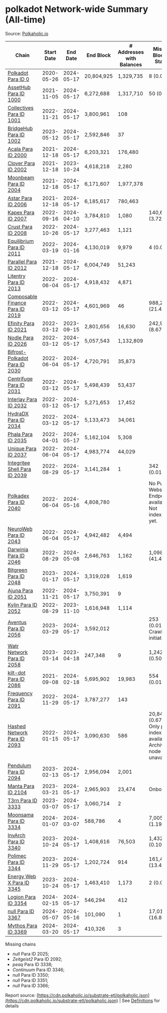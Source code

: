 # polkadot Network-wide Summary (All-time)

Source: [Polkaholic.io](https://polkaholic.io)


| Chain            | Start Date | End Date | End Block | # Addresses with Balances | Missing Blocks / Status |
| ---------------- | ---------- | ---------| --------- | ------------------------- | ----------------------- |
| [Polkadot Para ID 0](/polkadot/0-polkadot) | 2020-05-26 | 2024-05-17 | 20,804,925 |  1,329,735 | 8 (0.00%)  |
| [AssetHub Para ID 1000](/polkadot/1000-assethub) | 2021-11-05 | 2024-05-17 | 6,272,688 |  1,317,710 | 50 (0.00%)  |
| [Collectives Para ID 1001](/polkadot/1001-collectives) | 2022-11-21 | 2024-05-17 | 3,800,961 |  108 |    |
| [BridgeHub Para ID 1002](/polkadot/1002-bridgehub) | 2023-05-12 | 2024-05-17 | 2,592,846 |  37 |    |
| [Acala Para ID 2000](/polkadot/2000-acala) | 2021-12-18 | 2024-05-17 | 6,203,321 |  176,480 |    |
| [Clover Para ID 2002](/polkadot/2002-clover) | 2021-12-18 | 2023-10-24 | 4,618,218 |  2,280 |    |
| [Moonbeam Para ID 2004](/polkadot/2004-moonbeam) | 2021-12-18 | 2024-05-17 | 6,171,607 |  1,977,378 |    |
| [Astar Para ID 2006](/polkadot/2006-astar) | 2021-12-18 | 2024-05-17 | 6,185,617 |  780,463 |    |
| [Kapex Para ID 2007](/polkadot/2007-kapex) | 2022-09-16 | 2024-04-10 | 3,784,810 |  1,080 | 140,668 (3.72%)  |
| [Crust Para ID 2008](/polkadot/2008-crust) | 2022-10-26 | 2024-05-17 | 3,277,463 |  1,121 |    |
| [Equilibrium Para ID 2011](/polkadot/2011-equilibrium) | 2022-03-19 | 2024-01-16 | 4,130,019 |  9,979 | 4 (0.00%)  |
| [Parallel Para ID 2012](/polkadot/2012-parallel) | 2021-12-18 | 2024-05-17 | 6,004,749 |  51,243 |    |
| [Litentry Para ID 2013](/polkadot/2013-litentry) | 2022-06-04 | 2024-05-17 | 4,918,432 |  4,871 |    |
| [Composable Finance Para ID 2019](/polkadot/2019-composable) | 2022-03-12 | 2024-05-17 | 4,601,969 |  46 | 988,229 (21.47%)  |
| [Efinity Para ID 2021](/polkadot/2021-efinity) | 2022-03-12 | 2023-09-15 | 2,801,656 |  16,630 | 242,949 (8.67%)  |
| [Nodle Para ID 2026](/polkadot/2026-nodle) | 2022-03-12 | 2024-05-17 | 5,057,543 |  1,132,809 |    |
| [Bifrost-Polkadot Para ID 2030](/polkadot/2030-bifrost) | 2022-06-04 | 2024-05-17 | 4,720,791 |  35,873 |    |
| [Centrifuge Para ID 2031](/polkadot/2031-centrifuge) | 2022-03-12 | 2024-05-17 | 5,498,439 |  53,437 |    |
| [Interlay Para ID 2032](/polkadot/2032-interlay) | 2022-03-12 | 2024-05-17 | 5,271,653 |  17,452 |    |
| [HydraDX Para ID 2034](/polkadot/2034-hydradx) | 2022-03-12 | 2024-05-17 | 5,133,473 |  34,061 |    |
| [Phala Para ID 2035](/polkadot/2035-phala) | 2022-04-01 | 2024-05-17 | 5,162,104 |  5,308 |    |
| [Unique Para ID 2037](/polkadot/2037-unique) | 2022-06-04 | 2024-05-17 | 4,983,774 |  44,029 |    |
| [Integritee Shell Para ID 2039](/polkadot/2039-integritee) | 2022-08-29 | 2024-05-17 | 3,141,284 |  1 | 342 (0.01%)  |
| [Polkadex Para ID 2040](/polkadot/2040-polkadex) | 2022-06-04 | 2024-05-16 | 4,808,780 |   |   No Public Websocket Endpoint available: Not indexing yet. |
| [NeuroWeb Para ID 2043](/polkadot/2043-neuroweb) | 2022-06-04 | 2024-05-17 | 4,942,482 |  4,494 |    |
| [Darwinia Para ID 2046](/polkadot/2046-darwinia) | 2022-08-29 | 2024-05-08 | 2,646,763 |  1,162 | 1,098,047 (41.49%)  |
| [Bitgreen Para ID 2048](/polkadot/2048-bitgreen) | 2023-01-17 | 2024-05-17 | 3,319,028 |  1,619 |    |
| [Ajuna Para ID 2051](/polkadot/2051-ajuna) | 2022-11-21 | 2024-05-17 | 3,750,391 |  9 |    |
| [Kylin Para ID 2052](/polkadot/2052-kylin) | 2022-08-29 | 2023-11-10 | 1,616,948 |  1,114 |    |
| [Aventus Para ID 2056](/polkadot/2056-aventus) | 2023-03-29 | 2024-05-17 | 3,592,012 |   | 253 (0.01%) Crawling initiated |
| [Watr Network Para ID 2058](/polkadot/2058-watr) | 2023-03-14 | 2023-04-18 | 247,348 |  9 | 1,242 (0.50%)  |
| [kilt-dot Para ID 2086](/polkadot/2086-kilt) | 2021-09-08 | 2024-02-18 | 5,695,902 |  19,983 | 554 (0.01%)  |
| [Frequency Para ID 2091](/polkadot/2091-frequency) | 2022-11-29 | 2024-05-17 | 3,787,277 |  143 |    |
| [Hashed Network Para ID 2093](/polkadot/2093-hashed) | 2022-01-15 | 2024-05-17 | 3,090,630 |  586 | 20,845 (0.67%) Only partial index available: Archive node unavailable |
| [Pendulum Para ID 2094](/polkadot/2094-pendulum) | 2023-02-13 | 2024-05-17 | 2,956,094 |  2,001 |    |
| [Manta Para ID 2104](/polkadot/2104-manta) | 2023-03-21 | 2024-05-17 | 2,965,903 |  23,474 |   Onboarding |
| [T3rn Para ID 3333](/polkadot/3333-t3rn) | 2023-03-07 | 2024-05-17 | 3,060,714 |  2 |    |
| [Moonsama Para ID 3334](/polkadot/3334-moonsama) | 2024-01-07 | 2024-03-07 | 588,786 |  4 | 7,005 (1.19%)  |
| [InvArch Para ID 3340](/polkadot/3340-invarch) | 2023-10-24 | 2024-05-17 | 1,408,616 |  76,503 | 1,432 (0.10%)  |
| [Polimec Para ID 3344](/polkadot/3344-polimec) | 2023-11-29 | 2024-05-17 | 1,202,724 |  914 | 161,447 (13.42%)  |
| [Energy Web X Para ID 3345](/polkadot/3345-energywebx) | 2023-10-24 | 2024-05-17 | 1,463,410 |  1,173 | 2 (0.00%)  |
| [Logion Para ID 3354](/polkadot/3354-logion) | 2024-02-15 | 2024-05-17 | 546,294 |  412 |    |
| [null Para ID 3367](/polkadot/3367-hyperbridge) | 2024-05-07 | 2024-05-16 | 101,090 |  1 | 17,018 (16.83%)  |
| [Mythos Para ID 3369](/polkadot/3369-mythos) | 2024-03-20 | 2024-05-17 | 410,326 |  3 |    |

Missing chains


* *null* Para ID 2025; 
* *Zeitgeist2* Para ID 2092; 
* *peaq* Para ID 3338; 
* *Continuum* Para ID 3346; 
* *null* Para ID 3350; 
* *null* Para ID 3351; 
* *null* Para ID 3366; 

Report source: [https://cdn.polkaholic.io/substrate-etl/polkaholic.json](https://cdn.polkaholic.io/substrate-etl/polkaholic.json) | See [Definitions](/DEFINITIONS.md) for details
